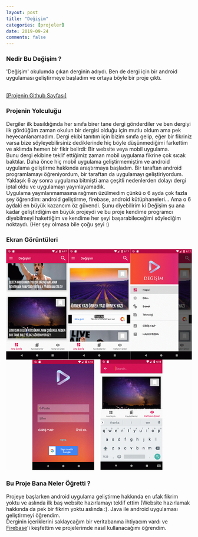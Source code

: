 ```yaml
---
layout: post
title: "Değişim"
categories: [projeler]
date: 2019-09-24
comments: false
---
```


### **Nedir Bu Değişim ?**
'Değişim' okulumda çıkan derginin adıydı. Ben de dergi için bir android uygulaması geliştirmeye başladım ve ortaya böyle bir proje çıktı.<br> <br>

[[Projenin Github Sayfası]](https://github.com/aeren108/degisim)


### **Projenin Yolculuğu**
Dergiler ilk basıldığında her sınıfa birer tane dergi gönderdiler ve ben dergiyi ilk gördüğüm zaman okulun bir dergisi olduğu için mutlu oldum ama pek heyecanlanamadım. Dergi ekibi tanıtım için bizim sınıfa gelip, eğer bir fikriniz varsa bize söyleyebilirsiniz dediklerinde hiç böyle düşünmediğimi farkettim ve aklımda hemen bir fikir belirdi: Bir website veya mobil uygulama.<br>
Bunu dergi ekibine teklif ettiğimiz zaman mobil uygulama fikrine çok sıcak baktılar. Daha önce hiç mobil uygulama geliştirmemiştim ve android uygulama geliştirme hakkında araştırmaya başladım. Bir taraftan android programlamayı öğreniyordum, bir taraftan da uygulamayı geliştiriyordum. Yaklaşık 6 ay sonra uygulama bitmişti ama çeşitli nedenlerden dolayı dergi iptal oldu ve uygulamayı yayınlayamadık.<br>
Uygulama yayınlanmamasına rağmen üzülmedim çünkü o 6 ayda çok fazla şey öğrendim: android geliştirme, firebase, android kütüphaneleri... Ama o 6 aydaki en büyük kazancım öz güvendi. Şunu diyebilirim ki Değişim şu ana kadar geliştirdiğim en büyük projeydi ve bu proje kendime programcı diyebilmeyi hakettiğim ve kendime her şeyi başarabileceğimi söylediğim noktaydı. (Her şey olmasa bile çoğu şeyi :)

### **Ekran Görüntüleri**

![Screenshots](https://github.com/aeren108/aeren108.github.io/blob/master/assets/img/degisimss.png?raw=true)<br>

### **Bu Proje Bana Neler Öğretti ?**
Projeye başlarken android uygulama geliştirme hakkında en ufak fikrim yoktu ve aslında ilk baş website hazırlamayı teklif ettim (Website hazırlamak hakkında da pek bir fikrim yoktu aslında :). Java ile android uygulaması geliştirmeyi öğrendim. <br>
Derginin içeriklerini saklaycağım bir veritabanına ihtiyacım vardı ve [Firebase](https://firebase.google.com)'i keşfettim ve projelerimde nasıl kullanacağımı öğrendim.